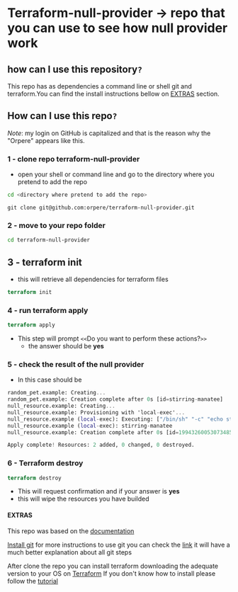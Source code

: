 # Terraform-null-provider -> repo that you can use to see how null provider work

## how can I use this repository`?`

This repo has as dependencies a command line or shell git and terraform.You can find the install instructions bellow on [EXTRAS](#extras) section.

## How can I use this repo`?`

_Note_: my login on GitHub is capitalized and that is the reason why the "Orpere" appears like this.

### 1 - clone repo terraform-null-provider

- open your shell or command line and go to the directory where you pretend to add the repo

```bash
cd <directory where pretend to add the repo>
```

```git
git clone git@github.com:orpere/terraform-null-provider.git
```

### 2 - move to your repo folder

```bash
cd terraform-null-provider
```

## 3 - terraform init

- this will retrieve all dependencies for terraform files

```terraform
terraform init
```

### 4 - run terraform apply

```terraform
terraform apply
```

- This step will prompt `<<`Do you want to perform these actions?`>>`
  - the answer should be **yes**
  
### 5 - check the result of the null provider

- In this case should be

```terraform
random_pet.example: Creating...
random_pet.example: Creation complete after 0s [id=stirring-manatee]
null_resource.example: Creating...
null_resource.example: Provisioning with 'local-exec'...
null_resource.example (local-exec): Executing: ["/bin/sh" "-c" "echo stirring-manatee"]
null_resource.example (local-exec): stirring-manatee
null_resource.example: Creation complete after 0s [id=1994326005307348540]

Apply complete! Resources: 2 added, 0 changed, 0 destroyed.
```

### 6 - Terraform destroy

```terraform
terraform destroy
```

- This will request confirmation and if your answer is **yes**
- this will wipe the resources you have builded

#### EXTRAS

This repo was based on the [documentation](https://www.terraform.io/docs/providers/null/index.html)

[Install git](https://gist.github.com/derhuerst/1b15ff4652a867391f03#file-intro-md)
for more instructions to use git you can check the [link](https://rogerdudler.github.io/git-guide/) it will have a much better explanation about all git steps

After clone the repo you can install terraform downloading the adequate version to your OS on [Terraform](https://www.terraform.io/downloads.html)
If you don't know how to install please follow the [tutorial](https://learn.hashicorp.com/terraform/getting-started/install.html)